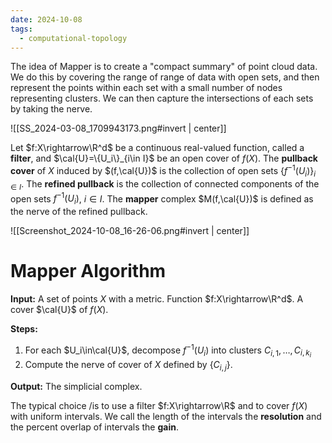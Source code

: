 ```yaml
---
date: 2024-10-08
tags:
  - computational-topology
---
```

The idea of Mapper is to create a "compact summary" of point cloud data. We do this by covering the range of range of data with open sets, and then represent the points within each set with a small number of nodes representing clusters. We can then capture the intersections of each sets by taking the nerve.

![[SS_2024-03-08_1709943173.png#invert | center]]

Let $f:X\rightarrow\R^d$ be a continuous real-valued function, called a **filter**, and $\cal{U}=\{U_i\}_{i\in I}$ be an open cover of $f(X)$. The **pullback cover** of $X$ induced by $(f,\cal{U})$ is the collection of open sets $\{f^{-1}(U_i)\}_{i\in I}$. The **refined pullback** is the collection of connected components of the open sets $f^{-1}(U_i)$, $i\in I$. The **mapper** complex $M(f,\cal{U})$ is defined as the nerve of the refined pullback.

![[Screenshot_2024-10-08_16-26-06.png#invert | center]]

# Mapper Algorithm

**Input:** A set of points $X$ with a metric. Function $f:X\rightarrow\R^d$. A cover $\cal{U}$ of $f(X)$.

**Steps:**
1. For each $U_i\in\cal{U}$, decompose $f^{-1}(U_i)$ into clusters $C_{i,1},\dots,C_{i,k_i}$ 
2. Compute the nerve of cover of $X$ defined by $\{C_{i,j}\}$.

**Output:** The simplicial complex.

The typical choice /is to use a filter $f:X\rightarrow\R$ and to cover $f(X)$ with uniform intervals. We call the length of the intervals the **resolution** and the percent overlap of intervals the **gain**.